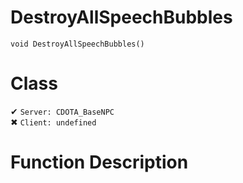 # DestroyAllSpeechBubbles
```
void DestroyAllSpeechBubbles()
```
# Class
✔ `Server: CDOTA_BaseNPC`  
✖ `Client: undefined`  

# Function Description

